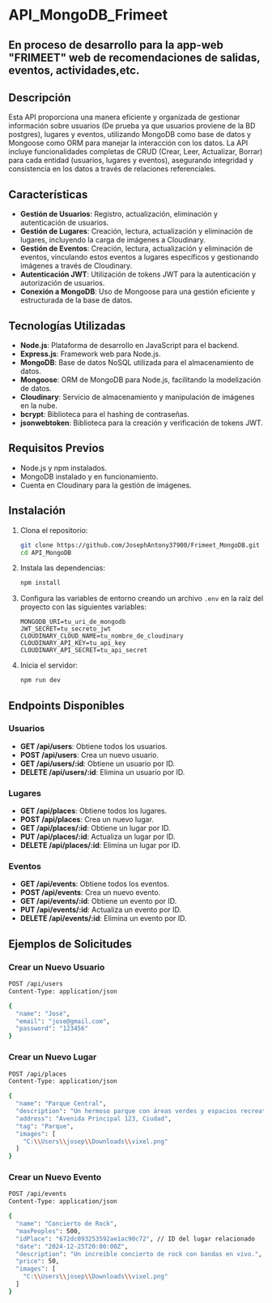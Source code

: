 

# API_MongoDB_Frimeet

## En proceso de desarrollo para la app-web "FRIMEET" web de recomendaciones de salidas, eventos, actividades,etc.

## Descripción

Esta API proporciona una manera eficiente y organizada de gestionar información sobre usuarios (De prueba ya que usuarios proviene de la BD postgres), lugares y eventos, utilizando MongoDB como base de datos y Mongoose como ORM para manejar la interacción con los datos. La API incluye funcionalidades completas de CRUD (Crear, Leer, Actualizar, Borrar) para cada entidad (usuarios, lugares y eventos), asegurando integridad y consistencia en los datos a través de relaciones referenciales.

## Características

- **Gestión de Usuarios**: Registro, actualización, eliminación y autenticación de usuarios.
- **Gestión de Lugares**: Creación, lectura, actualización y eliminación de lugares, incluyendo la carga de imágenes a Cloudinary.
- **Gestión de Eventos**: Creación, lectura, actualización y eliminación de eventos, vinculando estos eventos a lugares específicos y gestionando imágenes a través de Cloudinary.
- **Autenticación JWT**: Utilización de tokens JWT para la autenticación y autorización de usuarios.
- **Conexión a MongoDB**: Uso de Mongoose para una gestión eficiente y estructurada de la base de datos.

## Tecnologías Utilizadas

- **Node.js**: Plataforma de desarrollo en JavaScript para el backend.
- **Express.js**: Framework web para Node.js.
- **MongoDB**: Base de datos NoSQL utilizada para el almacenamiento de datos.
- **Mongoose**: ORM de MongoDB para Node.js, facilitando la modelización de datos.
- **Cloudinary**: Servicio de almacenamiento y manipulación de imágenes en la nube.
- **bcrypt**: Biblioteca para el hashing de contraseñas.
- **jsonwebtoken**: Biblioteca para la creación y verificación de tokens JWT.

## Requisitos Previos

- Node.js y npm instalados.
- MongoDB instalado y en funcionamiento.
- Cuenta en Cloudinary para la gestión de imágenes.

## Instalación

1. Clona el repositorio:
   ```bash
   git clone https://github.com/JosephAntony37900/Frimeet_MongoDB.git
   cd API_MongoDB
   ```

2. Instala las dependencias:
   ```bash
   npm install
   ```

3. Configura las variables de entorno creando un archivo `.env` en la raíz del proyecto con las siguientes variables:
   ```env
   MONGODB_URI=tu_uri_de_mongodb
   JWT_SECRET=tu_secreto_jwt
   CLOUDINARY_CLOUD_NAME=tu_nombre_de_cloudinary
   CLOUDINARY_API_KEY=tu_api_key
   CLOUDINARY_API_SECRET=tu_api_secret
   ```

4. Inicia el servidor:
   ```bash
   npm run dev
   ```

## Endpoints Disponibles

### Usuarios

- **GET /api/users**: Obtiene todos los usuarios.
- **POST /api/users**: Crea un nuevo usuario.
- **GET /api/users/:id**: Obtiene un usuario por ID.
- **DELETE /api/users/:id**: Elimina un usuario por ID.

### Lugares

- **GET /api/places**: Obtiene todos los lugares.
- **POST /api/places**: Crea un nuevo lugar.
- **GET /api/places/:id**: Obtiene un lugar por ID.
- **PUT /api/places/:id**: Actualiza un lugar por ID.
- **DELETE /api/places/:id**: Elimina un lugar por ID.

### Eventos

- **GET /api/events**: Obtiene todos los eventos.
- **POST /api/events**: Crea un nuevo evento.
- **GET /api/events/:id**: Obtiene un evento por ID.
- **PUT /api/events/:id**: Actualiza un evento por ID.
- **DELETE /api/events/:id**: Elimina un evento por ID.

## Ejemplos de Solicitudes

### Crear un Nuevo Usuario
```bash
POST /api/users
Content-Type: application/json

{
  "name": "José",
  "email": "jose@gmail.com",
  "password": "123456"
}
```

### Crear un Nuevo Lugar
```bash
POST /api/places
Content-Type: application/json

{
  "name": "Parque Central",
  "description": "Un hermoso parque con áreas verdes y espacios recreativos.",
  "address": "Avenida Principal 123, Ciudad",
  "tag": "Parque",
  "images": [
    "C:\\Users\\josep\\Downloads\\vixel.png"
  ]
}
```

### Crear un Nuevo Evento
```bash
POST /api/events
Content-Type: application/json

{
  "name": "Concierto de Rock",
  "maxPeoples": 500,
  "idPlace": "672dc093253592ae1ac90c72", // ID del lugar relacionado
  "date": "2024-12-25T20:00:00Z",
  "description": "Un increíble concierto de rock con bandas en vivo.",
  "price": 50,
  "images": [
    "C:\\Users\\josep\\Downloads\\vixel.png"
  ]
}
```

